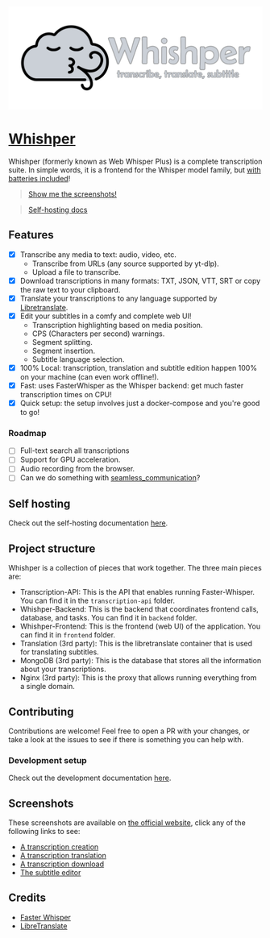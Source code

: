 ![whishper banner](misc/banner.png)

# [Whishper](https://whishper.net)

Whishper (formerly known as Web Whisper Plus) is a complete transcription suite. In simple words, it is a frontend for the Whisper model family, but [with batteries included](#features)!

> [Show me the screenshots!](#screenshots)

> [Self-hosting docs](https://whishper.net/guides/install/)

## Features

- [x] Transcribe any media to text: audio, video, etc.
    - Transcribe from URLs (any source supported by yt-dlp).
    - Upload a file to transcribe.
- [x] Download transcriptions in many formats: TXT, JSON, VTT, SRT or copy the raw text to your clipboard.
- [x] Translate your transcriptions to any language supported by [Libretranslate](https://libretranslate.com).
- [x] Edit your subtitles in a comfy and complete web UI!
    - Transcription highlighting based on media position.
    - CPS (Characters per second) warnings.
    - Segment splitting.
    - Segment insertion.
    - Subtitle language selection.
- [x] 100% Local: transcription, translation and subtitle edition happen 100% on your machine (can even work offline!).
- [x] Fast: uses FasterWhisper as the Whisper backend: get much faster transcription times on CPU!
- [x] Quick setup: the setup involves just a docker-compose and you're good to go!

### Roadmap

- [ ] Full-text search all transcriptions
- [ ] Support for GPU acceleration.
- [ ] Audio recording from the browser.
- [ ] Can we do something with [seamless_communication](https://github.com/facebookresearch/seamless_communication)?

## Self hosting

Check out the self-hosting documentation [here](https://whishper.net/guides/install/).

## Project structure

Whishper is a collection of pieces that work together. The three main pieces are:

- Transcription-API: This is the API that enables running Faster-Whisper. You can find it in the `transcription-api` folder.
- Whishper-Backend: This is the backend that coordinates frontend calls, database, and tasks. You can find it in `backend` folder.
- Whishper-Frontend: This is the frontend (web UI) of the application. You can find it in `frontend` folder.
- Translation (3rd party): This is the libretranslate container that is used for translating subtitles.
- MongoDB (3rd party): This is the database that stores all the information about your transcriptions.
- Nginx (3rd party): This is the proxy that allows running everything from a single domain.

## Contributing

Contributions are welcome! Feel free to open a PR with your changes, or take a look at the issues to see if there is something you can help with.

### Development setup

Check out the development documentation [here](https://whishper.net/guides/development/).

## Screenshots

These screenshots are available on [the official website](https://whishper.net/usage/transcriptions/), click any of the following links to see:

- [A transcription creation](https://whishper.net/usage/transcriptions/)
- [A transcription translation](https://whishper.net/usage/translate/)
- [A transcription download](https://whishper.net/usage/download/)
- [The subtitle editor](https://whishper.net/usage/editor/)

## Credits

- [Faster Whisper](https://github.com/guillaumekln/faster-whisper)
- [LibreTranslate](https://github.com/LibreTranslate/LibreTranslate)
